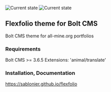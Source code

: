 ![Current state](https://img.shields.io/badge/bolt--theme-alpha-red.svg) ![Current state](https://img.shields.io/badge/bolt--version->=3.6.5-red.svg)

## Flexfolio theme for Bolt CMS
Bolt CMS theme for all-mine.org portfolios

### Requirements
Bolt CMS >= 3.6.5
Extensions: 'animal/translate'

### Installation, Documentation
https://sablonier.github.io/flexfolio
